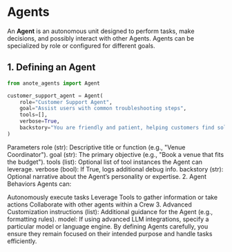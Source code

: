
# Agents

An **Agent** is an autonomous unit designed to perform tasks, make decisions, and possibly interact with other Agents. Agents can be specialized by role or configured for different goals.

## 1. Defining an Agent

```python
from anote_agents import Agent

customer_support_agent = Agent(
    role="Customer Support Agent",
    goal="Assist users with common troubleshooting steps",
    tools=[],
    verbose=True,
    backstory="You are friendly and patient, helping customers find solutions."
)
```
Parameters
role (str): Descriptive title or function (e.g., "Venue Coordinator").
goal (str): The primary objective (e.g., "Book a venue that fits the budget").
tools (list): Optional list of tool instances the Agent can leverage.
verbose (bool): If True, logs additional debug info.
backstory (str): Optional narrative about the Agent’s personality or expertise.
2. Agent Behaviors
Agents can:

Autonomously execute tasks
Leverage Tools to gather information or take actions
Collaborate with other agents within a Crew
3. Advanced Customization
instructions (list): Additional guidance for the Agent (e.g., formatting rules).
model: If using advanced LLM integrations, specify a particular model or language engine.
By defining Agents carefully, you ensure they remain focused on their intended purpose and handle tasks efficiently.